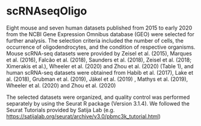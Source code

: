# scRNAseqOligo

Eight mouse and seven human datasets published from 2015 to early 2020 from the NCBI Gene Expression Omnibus database (GEO) were selected for further analysis. 
The selection criteria included the number of cells, the occurrence of oligodendrocytes, and the condition of respective organisms. Mouse scRNA-seq datasets were 
provided by Zeisel et al. (2015), Marques et al. (2016), Falcão et al. (2018), Saunders et al. (2018), Zeisel et al. (2018; Ximerakis et al.), Wheeler et al. (2020)
and Zhou et al. (2020) (Table 1), and human scRNA-seq datasets were obtained from Habib et al. (2017), Lake et al. (2018), Grubman et al. (2019), Jäkel et al. (2019) ,
Mathys et al. (2019), Wheeler et al. (2020) and Zhou et al. (2020)


The selected datasets were organized, and quality control was performed separately by using the Seurat R package (Version 3.1.4).
We followed the Seurat Tutorials provided by Satija Lab (e.g. https://satijalab.org/seurat/archive/v3.0/pbmc3k_tutorial.html)
